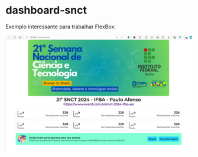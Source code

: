 # dashboard-snct
Exemplo interessante para trabalhar FlexBox:

![Descrição da Imagem](https://github.com/eliomar-ifba/dashboard-snct/blob/a213a5682b00984b0dee1d48f05d7e3a5aa9527e/dasboard-page.png)
